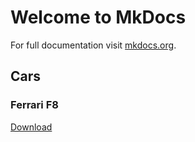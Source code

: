 # Welcome to MkDocs

For full documentation visit [mkdocs.org](https://www.mkdocs.org).
## Cars
### Ferrari F8
[Download](content/ferarriF8.rar)